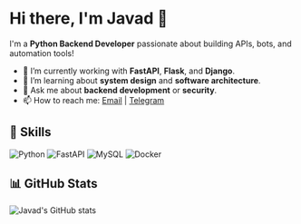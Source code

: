 # Hi there, I'm Javad 👋

I'm a **Python Backend Developer** passionate about building APIs, bots, and automation tools!

- 🔭 I’m currently working with **FastAPI**, **Flask**, and **Django**.
- 🌱 I’m learning about **system design** and **software architecture**.
- 💬 Ask me about **backend development** or **security**.
- 📫 How to reach me: [Email](mailto:your_email@example.com) | [Telegram](https://t.me/yourusername)

## 🚀 Skills

![Python](https://img.shields.io/badge/-Python-333333?style=for-the-badge&logo=python)
![FastAPI](https://img.shields.io/badge/-FastAPI-333333?style=for-the-badge&logo=fastapi)
![MySQL](https://img.shields.io/badge/-MySQL-333333?style=for-the-badge&logo=mysql)
![Docker](https://img.shields.io/badge/-Docker-333333?style=for-the-badge&logo=docker)

## 📊 GitHub Stats

![Javad's GitHub stats](https://github-readme-stats.vercel.app/api?username=your_github_username&show_icons=true&theme=radical)
